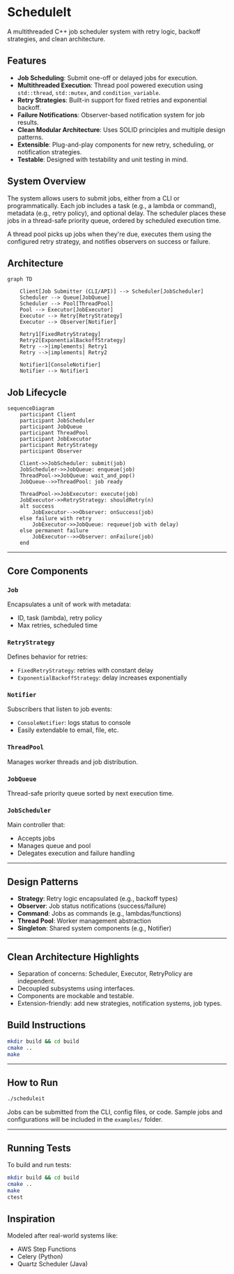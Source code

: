 # ScheduleIt

A multithreaded C++ job scheduler system with retry logic, backoff strategies, and clean architecture.


## Features

- **Job Scheduling**: Submit one-off or delayed jobs for execution.
- **Multithreaded Execution**: Thread pool powered execution using `std::thread`, `std::mutex`, and `condition_variable`.
- **Retry Strategies**: Built-in support for fixed retries and exponential backoff.
- **Failure Notifications**: Observer-based notification system for job results.
- **Clean Modular Architecture**: Uses SOLID principles and multiple design patterns.
- **Extensible**: Plug-and-play components for new retry, scheduling, or notification strategies.
- **Testable**: Designed with testability and unit testing in mind.


## System Overview

The system allows users to submit jobs, either from a CLI or programmatically. Each job includes a task (e.g., a lambda or command), metadata (e.g., retry policy), and optional delay. The scheduler places these jobs in a thread-safe priority queue, ordered by scheduled execution time.

A thread pool picks up jobs when they're due, executes them using the configured retry strategy, and notifies observers on success or failure.


## Architecture

```mermaid
graph TD

    Client[Job Submitter (CLI/API)] --> Scheduler[JobScheduler]
    Scheduler --> Queue[JobQueue]
    Scheduler --> Pool[ThreadPool]
    Pool --> Executor[JobExecutor]
    Executor --> Retry[RetryStrategy]
    Executor --> Observer[Notifier]

    Retry1[FixedRetryStrategy]
    Retry2[ExponentialBackoffStrategy]
    Retry -->|implements| Retry1
    Retry -->|implements| Retry2

    Notifier1[ConsoleNotifier]
    Notifier --> Notifier1

```

## Job Lifecycle

```mermaid
sequenceDiagram
    participant Client
    participant JobScheduler
    participant JobQueue
    participant ThreadPool
    participant JobExecutor
    participant RetryStrategy
    participant Observer

    Client->>JobScheduler: submit(job)
    JobScheduler->>JobQueue: enqueue(job)
    ThreadPool->>JobQueue: wait_and_pop()
    JobQueue-->>ThreadPool: job ready

    ThreadPool->>JobExecutor: execute(job)
    JobExecutor->>RetryStrategy: shouldRetry(n)
    alt success
        JobExecutor-->>Observer: onSuccess(job)
    else failure with retry
        JobExecutor->>JobQueue: requeue(job with delay)
    else permanent failure
        JobExecutor-->>Observer: onFailure(job)
    end
```

---

## Core Components

### `Job`
Encapsulates a unit of work with metadata:
- ID, task (lambda), retry policy
- Max retries, scheduled time

### `RetryStrategy`
Defines behavior for retries:
- `FixedRetryStrategy`: retries with constant delay
- `ExponentialBackoffStrategy`: delay increases exponentially

### `Notifier`
Subscribers that listen to job events:
- `ConsoleNotifier`: logs status to console
- Easily extendable to email, file, etc.

### `ThreadPool`
Manages worker threads and job distribution.

### `JobQueue`
Thread-safe priority queue sorted by next execution time.

### `JobScheduler`
Main controller that:
- Accepts jobs
- Manages queue and pool
- Delegates execution and failure handling

---

## Design Patterns 

- **Strategy**: Retry logic encapsulated (e.g., backoff types)
- **Observer**: Job status notifications (success/failure)
- **Command**: Jobs as commands (e.g., lambdas/functions)
- **Thread Pool**: Worker management abstraction
- **Singleton**: Shared system components (e.g., Notifier)

---

## Clean Architecture Highlights

- Separation of concerns: Scheduler, Executor, RetryPolicy are independent.
- Decoupled subsystems using interfaces.
- Components are mockable and testable.
- Extension-friendly: add new strategies, notification systems, job types.


## Build Instructions

```bash
mkdir build && cd build
cmake ..
make
```

---

## How to Run

```bash
./scheduleit
```

Jobs can be submitted from the CLI, config files, or code. Sample jobs and configurations will be included in the `examples/` folder.

---

## Running Tests

To build and run tests:

```bash
mkdir build && cd build
cmake ..
make
ctest
```

## Inspiration

Modeled after real-world systems like:
- AWS Step Functions
- Celery (Python)
- Quartz Scheduler (Java)